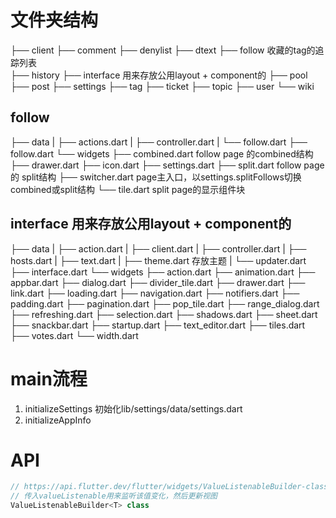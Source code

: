 # 文件夹结构
├── client
├── comment
├── denylist
├── dtext
├── follow          收藏的tag的追踪列表     
├── history
├── interface       用来存放公用layout + component的
├── pool
├── post
├── settings
├── tag
├── ticket
├── topic
├── user
└── wiki

## follow
├── data
|  ├── actions.dart
|  ├── controller.dart
|  └── follow.dart
├── follow.dart
└── widgets
   ├── combined.dart        follow page 的combined结构
   ├── drawer.dart
   ├── icon.dart
   ├── settings.dart
   ├── split.dart           follow page 的 split结构
   ├── switcher.dart        page主入口，以settings.splitFollows切换combined或split结构
   └── tile.dart            split page的显示组件块
## interface        用来存放公用layout + component的
├── data
|  ├── action.dart
|  ├── client.dart
|  ├── controller.dart
|  ├── hosts.dart
|  ├── text.dart
|  ├── theme.dart           存放主题
|  └── updater.dart
├── interface.dart
└── widgets
    ├── action.dart
    ├── animation.dart
    ├── appbar.dart
    ├── dialog.dart
    ├── divider_tile.dart
    ├── drawer.dart
    ├── link.dart
    ├── loading.dart
    ├── navigation.dart
    ├── notifiers.dart
    ├── padding.dart
    ├── pagination.dart
    ├── pop_tile.dart
    ├── range_dialog.dart
    ├── refreshing.dart
    ├── selection.dart
    ├── shadows.dart
    ├── sheet.dart
    ├── snackbar.dart
    ├── startup.dart
    ├── text_editor.dart
    ├── tiles.dart
    ├── votes.dart
    └── width.dart


# main流程
1. initializeSettings   初始化lib/settings/data/settings.dart
2. initializeAppInfo

# API
```dart
// https://api.flutter.dev/flutter/widgets/ValueListenableBuilder-class.html
// 传入valueListenable用来监听该值变化，然后更新视图
ValueListenableBuilder<T> class
```